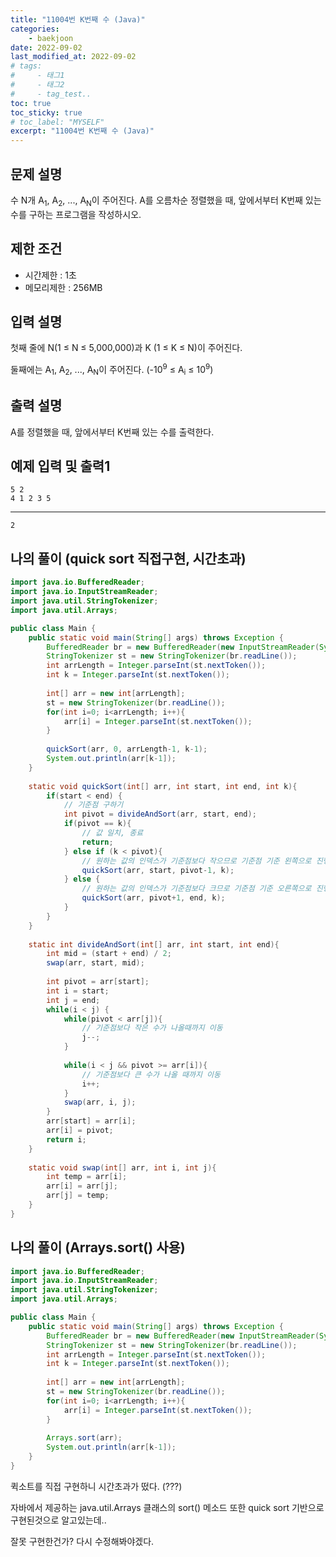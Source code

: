 ```yaml
---
title: "11004번 K번째 수 (Java)"
categories: 
    - baekjoon
date: 2022-09-02
last_modified_at: 2022-09-02
# tags:
#     - 태그1
#     - 태그2
#     - tag_test..
toc: true
toc_sticky: true
# toc_label: "MYSELF"
excerpt: "11004번 K번째 수 (Java)"
---
```

## 문제 설명

수 N개 A<sub>1</sub>, A<sub>2</sub>, ..., A<sub>N</sub>이 주어진다. A를 오름차순 정렬했을 때, 앞에서부터 K번째 있는 수를 구하는 프로그램을 작성하시오.

## 제한 조건

- 시간제한 : 1초
- 메모리제한 : 256MB

## 입력 설명

첫째 줄에 N(1 ≤ N ≤ 5,000,000)과 K (1 ≤ K ≤ N)이 주어진다.

둘째에는 A<sub>1</sub>, A<sub>2</sub>, ..., A<sub>N</sub>이 주어진다. (-10<sup>9</sup> ≤ A<sub>i</sub> ≤ 10<sup>9</sup>)

## 출력 설명

A를 정렬했을 때, 앞에서부터 K번째 있는 수를 출력한다.

## 예제 입력 및 출력1

    5 2
    4 1 2 3 5
<hr>

    2

## 나의 풀이 (quick sort 직접구현, 시간초과)

```java
import java.io.BufferedReader;
import java.io.InputStreamReader;
import java.util.StringTokenizer;
import java.util.Arrays;

public class Main {
    public static void main(String[] args) throws Exception {
        BufferedReader br = new BufferedReader(new InputStreamReader(System.in));
        StringTokenizer st = new StringTokenizer(br.readLine());
        int arrLength = Integer.parseInt(st.nextToken());
        int k = Integer.parseInt(st.nextToken());
        
        int[] arr = new int[arrLength];
        st = new StringTokenizer(br.readLine());
        for(int i=0; i<arrLength; i++){
            arr[i] = Integer.parseInt(st.nextToken());
        }
        
        quickSort(arr, 0, arrLength-1, k-1);
        System.out.println(arr[k-1]);
    }
    
    static void quickSort(int[] arr, int start, int end, int k){
        if(start < end) {
            // 기준점 구하기
            int pivot = divideAndSort(arr, start, end);
            if(pivot == k){
                // 값 일치, 종료
                return;
            } else if (k < pivot){
                // 원하는 값의 인덱스가 기준점보다 작으므로 기준점 기준 왼쪽으로 진행
                quickSort(arr, start, pivot-1, k);
            } else {
                // 원하는 값의 인덱스가 기준점보다 크므로 기준점 기준 오른쪽으로 진행
                quickSort(arr, pivot+1, end, k);
            }
        }    
    }
    
    static int divideAndSort(int[] arr, int start, int end){
        int mid = (start + end) / 2;
        swap(arr, start, mid);
        
        int pivot = arr[start];
        int i = start;
        int j = end;
        while(i < j) {
            while(pivot < arr[j]){
                // 기준점보다 작은 수가 나올때까지 이동
                j--;
            }
            
            while(i < j && pivot >= arr[i]){
                // 기준점보다 큰 수가 나올 때까지 이동
                i++;
            }
            swap(arr, i, j);
        }
        arr[start] = arr[i];
        arr[i] = pivot;
        return i;
    }
   
    static void swap(int[] arr, int i, int j){
        int temp = arr[i];
        arr[i] = arr[j];
        arr[j] = temp;
    }
}
```

## 나의 풀이 (Arrays.sort() 사용)

```java
import java.io.BufferedReader;
import java.io.InputStreamReader;
import java.util.StringTokenizer;
import java.util.Arrays;

public class Main {
    public static void main(String[] args) throws Exception {
        BufferedReader br = new BufferedReader(new InputStreamReader(System.in));
        StringTokenizer st = new StringTokenizer(br.readLine());
        int arrLength = Integer.parseInt(st.nextToken());
        int k = Integer.parseInt(st.nextToken());
        
        int[] arr = new int[arrLength];
        st = new StringTokenizer(br.readLine());
        for(int i=0; i<arrLength; i++){
            arr[i] = Integer.parseInt(st.nextToken());
        }
        
        Arrays.sort(arr);
        System.out.println(arr[k-1]);
    }
}
```

퀵소트를 직접 구현하니 시간초과가 떴다. (???)

자바에서 제공하는 java.util.Arrays 클래스의 sort() 메소드 또한 quick sort 기반으로 구현된것으로 알고있는데..

잘못 구현한건가? 다시 수정해봐야겠다.